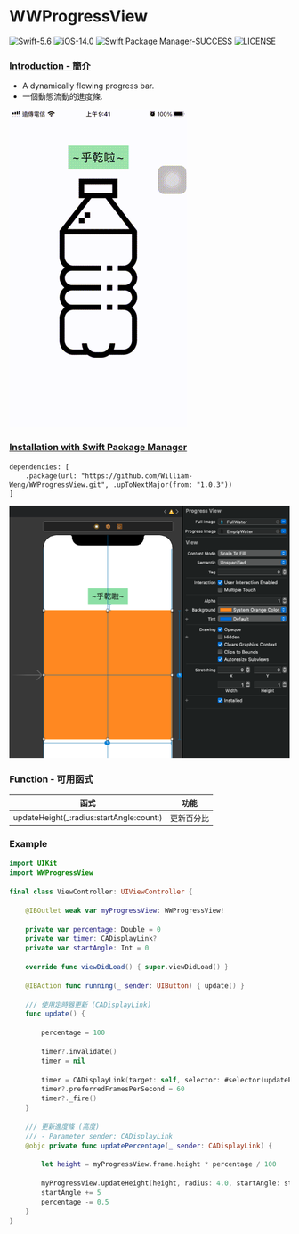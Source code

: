 # WWProgressView
[![Swift-5.6](https://img.shields.io/badge/Swift-5.6-orange.svg?style=flat)](https://developer.apple.com/swift/) [![iOS-14.0](https://img.shields.io/badge/iOS-14.0-pink.svg?style=flat)](https://developer.apple.com/swift/) [![Swift Package Manager-SUCCESS](https://img.shields.io/badge/Swift_Package_Manager-SUCCESS-blue.svg?style=flat)](https://developer.apple.com/swift/) [![LICENSE](https://img.shields.io/badge/LICENSE-MIT-yellow.svg?style=flat)](https://developer.apple.com/swift/)

### [Introduction - 簡介](https://swiftpackageindex.com/William-Weng)
- A dynamically flowing progress bar.
- 一個動態流動的進度條.

![](./Example.gif)

### [Installation with Swift Package Manager](https://medium.com/彼得潘的-swift-ios-app-開發問題解答集/使用-spm-安裝第三方套件-xcode-11-新功能-2c4ffcf85b4b)
```
dependencies: [
    .package(url: "https://github.com/William-Weng/WWProgressView.git", .upToNextMajor(from: "1.0.3"))
]
```
![](./IBDesignable.png)

### Function - 可用函式
|函式|功能|
|-|-|
|updateHeight(_:radius:startAngle:count:)|更新百分比|

### Example
```swift
import UIKit
import WWProgressView

final class ViewController: UIViewController {

    @IBOutlet weak var myProgressView: WWProgressView!
    
    private var percentage: Double = 0
    private var timer: CADisplayLink?
    private var startAngle: Int = 0
    
    override func viewDidLoad() { super.viewDidLoad() }
    
    @IBAction func running(_ sender: UIButton) { update() }
    
    /// 使用定時器更新 (CADisplayLink)
    func update() {
        
        percentage = 100
        
        timer?.invalidate()
        timer = nil
        
        timer = CADisplayLink(target: self, selector: #selector(updatePercentage))
        timer?.preferredFramesPerSecond = 60
        timer?._fire()
    }
    
    /// 更新進度條 (高度)
    /// - Parameter sender: CADisplayLink
    @objc private func updatePercentage(_ sender: CADisplayLink) {
        
        let height = myProgressView.frame.height * percentage / 100
        
        myProgressView.updateHeight(height, radius: 4.0, startAngle: startAngle % 360, count: 5.0)
        startAngle += 5
        percentage -= 0.5
    }
}
```
